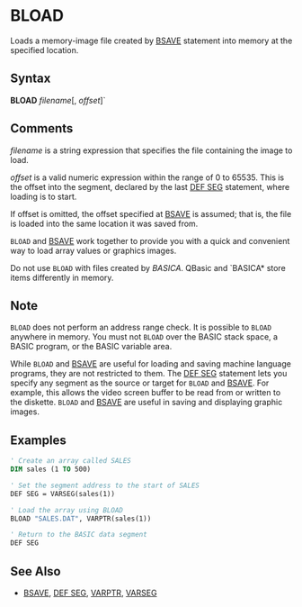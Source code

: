 # BLOAD

Loads a memory-image file created by [BSAVE](BSAVE) statement into memory at the specified location.

## Syntax

**BLOAD** *filename*[, *offset*]`

## Comments

*filename* is a string expression that specifies the file containing the image to load.

*offset* is a valid numeric expression within the range of 0 to 65535. This is the offset into the segment, declared by the last [DEF SEG](DEF-SEG) statement, where loading is to start.

If offset is omitted, the offset specified at [BSAVE](BSAVE) is assumed; that is, the file is loaded into the same location it was saved from.

`BLOAD` and [BSAVE](BSAVE) work together to provide you with a quick and convenient way to load array values or graphics images.

Do not use `BLOAD` with files created by *BASICA*. QBasic and `BASICA* store items differently in memory.

## Note

`BLOAD` does not perform an address range check. It is possible to `BLOAD` anywhere in memory. You must not `BLOAD` over the BASIC stack space, a BASIC program, or the BASIC variable area.

While `BLOAD` and [BSAVE](BSAVE) are useful for loading and saving machine language programs, they are not restricted to them. The [DEF SEG](DEF-SEG) statement lets you specify any segment as the source or target for `BLOAD` and [BSAVE](BSAVE). For example, this allows the video screen buffer to be read from or written to the diskette. `BLOAD` and [BSAVE](BSAVE) are useful in saving and displaying graphic images.

## Examples

```vb
' Create an array called SALES
DIM sales (1 TO 500)

' Set the segment address to the start of SALES
DEF SEG = VARSEG(sales(1))

' Load the array using BLOAD
BLOAD "SALES.DAT", VARPTR(sales(1))

' Return to the BASIC data segment
DEF SEG
```

## See Also

- [BSAVE](BSAVE), [DEF SEG](DEF-SEG), [VARPTR](VARPTR), [VARSEG](VARSEG)
